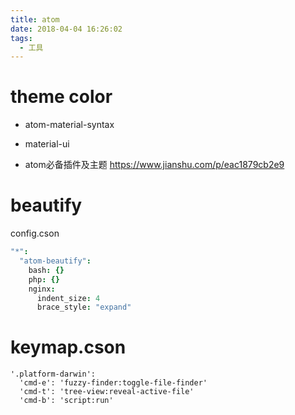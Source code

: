 ```yaml
---
title: atom
date: 2018-04-04 16:26:02
tags:
  - 工具
---
```


# theme color

- atom-material-syntax
- material-ui

- atom必备插件及主题 https://www.jianshu.com/p/eac1879cb2e9

# beautify

config.cson

```cson
"*":
  "atom-beautify":
    bash: {}
    php: {}
    nginx:
      indent_size: 4
      brace_style: "expand"
```

# keymap.cson

```
'.platform-darwin':
  'cmd-e': 'fuzzy-finder:toggle-file-finder'
  'cmd-t': 'tree-view:reveal-active-file'
  'cmd-b': 'script:run'
```
